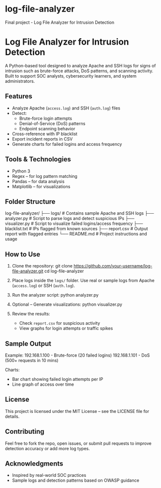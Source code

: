 # log-file-analyzer
Final project - Log File Analyzer for Intrusion Detection
# Log File Analyzer for Intrusion Detection

A Python-based tool designed to analyze Apache and SSH logs for signs of intrusion such as brute-force attacks, DoS patterns, and scanning activity. Built to support SOC analysts, cybersecurity learners, and system administrators.

## Features

- Analyze Apache (`access.log`) and SSH (`auth.log`) files
- Detect:
  - Brute-force login attempts
  - Denial-of-Service (DoS) patterns
  - Endpoint scanning behavior
- Cross-reference with IP blacklist
- Export incident reports in CSV
- Generate charts for failed logins and access frequency

## Tools & Technologies

- Python 3
- Regex – for log pattern matching
- Pandas – for data analysis
- Matplotlib – for visualizations

## Folder Structure

log-file-analyzer/
├── logs/                # Contains sample Apache and SSH logs
├── analyzer.py          # Script to parse logs and detect suspicious IPs
├── visualizer.py        # Script to visualize failed logins/access frequency
├── blacklist.txt        # IPs flagged from known sources
├── report.csv           # Output report with flagged entries
└── README.md            # Project instructions and usage

## How to Use

1. Clone the repository:
   git clone https://github.com/your-username/log-file-analyzer.git
   cd log-file-analyzer

2. Place logs inside the `logs/` folder. Use real or sample logs from Apache (`access.log`) or SSH (`auth.log`).

3. Run the analyzer script:
   python analyzer.py

4. Optional – Generate visualizations:
   python visualizer.py

5. Review the results:
   - Check `report.csv` for suspicious activity
   - View graphs for login attempts or traffic spikes

## Sample Output

Example:
192.168.1.100 - Brute-force (20 failed logins)
192.168.1.101 - DoS (500+ requests in 10 mins)

Charts:
- Bar chart showing failed login attempts per IP
- Line graph of access over time

## License

This project is licensed under the MIT License – see the LICENSE file for details.

## Contributing

Feel free to fork the repo, open issues, or submit pull requests to improve detection accuracy or add more log types.

## Acknowledgments

- Inspired by real-world SOC practices
- Sample logs and detection patterns based on OWASP guidance
